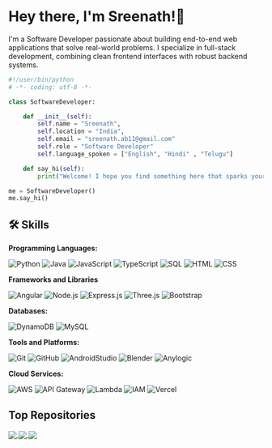 # Hey there, I'm Sreenath!👋

I'm a Software Developer passionate about building end-to-end web applications that solve real-world problems. I specialize in full-stack development, combining clean frontend interfaces with robust backend systems.


```python
#!/user/bin/python
# -*- coding: utf-8 -*-

class SoftwareDeveloper:

    def __init__(self):
        self.name = "Sreenath",
        self.location = "India",
        self.email = "sreenath.ab11@gmail.com"
        self.role = "Software Developer"
        self.language_spoken = ["English", "Hindi" , "Telugu"]

    def say_hi(self):
        print("Welcome! I hope you find something here that sparks your interest.")

me = SoftwareDeveloper()
me.say_hi()
```



## 🛠 Skills

**Programming Languages:**

![Python](https://img.shields.io/badge/Code-Python-informational?style=flat&logo=python&logoColor=white&color=6aa6f8)
![Java](https://img.shields.io/badge/Code-Java-informational?style=flat&logo=openjdk&logoColor=white&color=6aa6f8)
![JavaScript](https://img.shields.io/badge/Code-JavaScript-informational?style=flat&logo=JavaScript&logoColor=white&color=6aa6f8)
![TypeScript](https://img.shields.io/badge/Code-TypeScript-informational?style=flat&logo=TypeScript&logoColor=white&color=6aa6f8)
![SQL](https://img.shields.io/badge/Code-SQL-informational?style=flat&logo=sqlite&logoColor=white&color=6aa6f8)
![HTML](https://img.shields.io/badge/Code-Html-informational?style=flat&logo=html5&logoColor=white&color=6aa6f8)
![CSS](https://img.shields.io/badge/Code-CSS-informational?style=flat&logo=css3&logoColor=white&color=6aa6f8)

**Frameworks and Libraries**

![Angular](https://img.shields.io/badge/Frontend-Angular-informational?style=flat&logo=Angular&logoColor=white&color=6aa6f8)
![Node.js](https://img.shields.io/badge/Backend-Node.js-informational?style=flat&logo=Node.js&logoColor=white&color=6aa6f8)
![Express.js](https://img.shields.io/badge/Backend-Express.js-informational?style=flat&logo=express&logoColor=white&color=6aa6f8)
![Three.js](https://img.shields.io/badge/Visualization-Three.js-informational?style=flat&logo=threedotjs&logoColor=white&color=6aa6f8)
![Bootstrap](https://img.shields.io/badge/Frontend-Bootstrap-informational?style=flat&logo=bootstrap&logoColor=white&color=6aa6f8)

**Databases:**

![DynamoDB](https://img.shields.io/badge/Database-MongoDB-informational?style=flat&logo=MongoDB&logoColor=white&color=6aa6f8)
![MySQL](https://img.shields.io/badge/Database-MySQL-informational?style=flat&logo=MySQL&logoColor=white&color=6aa6f8)

**Tools and Platforms:**

![Git](https://img.shields.io/badge/VCS-Git-informational?style=flat&logo=Git&logoColor=white&color=6aa6f8)
![GitHub](https://img.shields.io/badge/VCS-GitHub-informational?style=flat&logo=GitHub&logoColor=white&color=6aa6f8)
![AndroidStudio](https://img.shields.io/badge/IDE-AndroidStudio-informational?style=flat&logo=AndroidStudio&logoColor=white&color=6aa6f8)
![Blender](https://img.shields.io/badge/Modeling-Blender-informational?style=flat&logo=Blender&logoColor=white&color=6aa6f8)
![Anylogic](https://img.shields.io/badge/Simulation-Anylogic-informational?style=flat&logo=Anylogic&logoColor=white&color=6aa6f8)

**Cloud Services:**

![AWS](https://img.shields.io/badge/Cloud-AWS-informational?style=flat&logo=amazon-web-services&logoColor=white&color=6aa6f8)
![API Gateway](https://img.shields.io/badge/API-Gateway-informational?style=flat&logo=amazon-api-gateway&logoColor=white&color=6aa6f8)
![Lambda](https://img.shields.io/badge/Compute-AWS_Lambda-informational?style=flat&logo=aws-lambda&logoColor=white&color=6aa6f8)
![IAM](https://img.shields.io/badge/Security-IAM-informational?style=flat&logo=amazon-web-services&logoColor=white&color=6aa6f8)
![Vercel](https://img.shields.io/badge/Deployment-Vercel-informational?style=flat&logo=vercel&logoColor=white&color=6aa6f8)



## Top Repositories

<a href="https://github.com/Srichie31/ask-srichie-ai">
  <img align="center" src="https://github-readme-stats.vercel.app/api/pin/?username=srichie31&repo=ask-srichie-ai&theme=buefy" />
</a>

<a href="https://github.com/Srichie31/megha-mitra" >
  <img align="center" src="https://github-readme-stats.vercel.app/api/pin/?username=srichie31&repo=megha-mitra&theme=buefy" />
</a>

<a href="https://github.com/Srichie31/algosort.studio">
  <img align="center" src="https://github-readme-stats.vercel.app/api/pin/?username=Srichie31&repo=algosort.studio&theme=buefy" />
</a>




